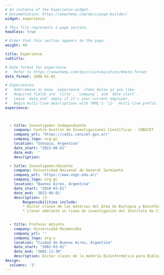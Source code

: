 ```yaml
---
# An instance of the Experience widget.
# Documentation: https://wowchemy.com/docs/page-builder/
widget: experience

# This file represents a page section.
headless: true

# Order that this section appears on the page.
weight: 40

title: Experience
subtitle:

# Date format for experience
#   Refer to https://wowchemy.com/docs/customization/#date-format
date_format: 2006-01-02

# Experiences.
#   Add/remove as many `experience` items below as you like.
#   Required fields are `title`, `company`, and `date_start`.
#   Leave `date_end` empty if it's your current employer.
#   Begin multi-line descriptions with YAML's `|2-` multi-line prefix.
experience:


  
  - title: Investigador Independiente
    company: Centro Austral de Investigaciones Científicas - CONICET
    company_url: 'https://cadic.conicet.gov.ar/'
    company_logo: org-gc
    location: "Ushuaia, Argentina"
    date_start: "2022-06-01"
    date_end: ''
    description: 

  - title: Investigador/Docente
    company: Universidad Nacional de General Sarmiento
    company_url: 'https://www.ungs.edu.ar/'
    company_logo: org-gc
    location: "Buenos Aires, Argentina"
    date_start: "2010-03-01"
    date_end: '2022-06-01'
    description: |2-
        Responsibilities include:
        * Dictar clases de las materias del Área de Biología y Bioinformática
        * Llevar adelante un linea de investigación del Instituto de Ciencias.

      
  - title: Profesor Adjunto
    company: Universidad Maimonides
    company_url: ''
    company_logo: org-x
    location: "Ciudad de Buenos Aires, Argentina"
    date_start: "2002-03-01"
    date_end: "2002-11-30"
    description: Dictar clases de la materia Bioinformática para Biólogos
design:
  columns: '2'
---
```

